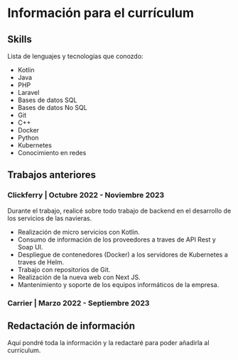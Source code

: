 # Información para el currículum

## Skills

Lista de lenguajes y tecnologías que conozdo:

- Kotlin
- Java
- PHP
- Laravel
- Bases de datos SQL
- Bases de datos No SQL
- Git
- C++
- Docker
- Python
- Kubernetes
- Conocimiento en redes

## Trabajos anteriores

### Clickferry | Octubre 2022 - Noviembre 2023

Durante el trabajo, realicé sobre todo trabajo de backend en el desarrollo de los servicios de las navieras.

- Realización de micro servicios con Kotlin.
- Consumo de información de los proveedores a traves de API Rest y Soap UI.
- Despliegue de contenedores (Docker) a los servidores de Kubernetes a traves de Helm.
- Trabajo con repositorios de Git.
- Realización de la nueva web con Next JS.
- Mantenimiento y soporte de los equipos informáticos de la empresa.

### Carrier | Marzo 2022 - Septiembre 2023




## Redactación de información

Aquí pondré toda la información y la redactaré para poder añadirla al currículum.
